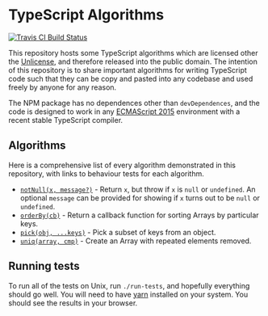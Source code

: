 # TypeScript Algorithms

[![Travis CI Build Status](https://travis-ci.com/w0rp/typescript-algorithms.svg?branch=master)](https://travis-ci.com/w0rp/typescript-algorithms)

This repository hosts some TypeScript algorithms which are licensed other the
[Unlicense](https://unlicense.org/), and therefore released into the public
domain. The intention of this repository is to share important algorithms for
writing TypeScript code such that they can be copy and pasted into any codebase
and used freely by anyone for any reason.

The NPM package has no dependences other than `devDependences`, and the code is
designed to work in any
[ECMAScript 2015](https://www.ecma-international.org/ecma-262/6.0/) environment with a recent stable TypeScript compiler.

## Algorithms

Here is a comprehensive list of every algorithm demonstrated in this repository,
with links to behaviour tests for each algorithm.

* [`notNull(x, message?)`](src/not-null.spec.ts) - Return `x`, but throw if `x`
  is `null` or `undefined`. An optional `message` can be provided for showing if
  `x` turns out to be `null` or `undefined`.
* [`orderBy(cb)`](src/order-by.spec.ts) - Return a callback function for
  sorting Arrays by particular keys.
* [`pick(obj, ...keys)`](src/pick.spec.ts) - Pick a subset of keys from
  an object.
* [`uniq(array, cmp)`](src/uniq.spec.ts) - Create an Array with repeated
  elements removed.

## Running tests

To run all of the tests on Unix, run `./run-tests`, and hopefully everything
should go well. You will need to have [yarn](https://yarnpkg.com) installed on
your system. You should see the results in your browser.
